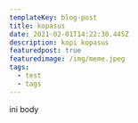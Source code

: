 ```yaml
---
templateKey: blog-post
title: kopasus
date: 2021-02-01T14:22:30.445Z
description: kopi kopasus
featuredpost: true
featuredimage: /img/meme.jpeg
tags:
  - test
  - tags
---
```

ini body